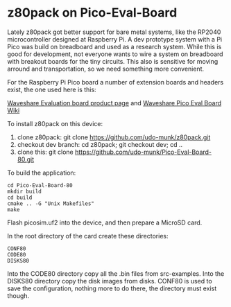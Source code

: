 # z80pack on Pico-Eval-Board

Lately z80pack got better support for bare metal systems, like the
RP2040 microcontroller designed at Raspberry Pi. A dev prototype system
with a Pi Pico was build on breadboard and used as a research system.
While this is good for development, not everyone wants to wire a system
on breadboard with breakout boards for the tiny circuits. This also is
sensitive for moving arround and transportation, so we need something
more convenient.

For the Raspberry Pi Pico board a number of extension boards and headers
exist, the one used here is this:

[Waveshare Evaluation board product page](https://www.waveshare.com/pico-eval-board.htm)
and
[Waveshare Pico Eval Board Wiki](https://www.waveshare.com/wiki/Pico-Eval-Board)

To install z80pack on this device:

1. clone z80pack: git clone https://github.com/udo-munk/z80pack.git
2. checkout dev branch: cd z80pack; git checkout dev; cd ..
3. clone this: git clone https://github.com/udo-munk/Pico-Eval-Board-80.git

To build the application:

	cd Pico-Eval-Board-80
	mkdir build
	cd build
	cmake .. -G "Unix Makefiles"
	make

Flash picosim.uf2 into the device, and then prepare a MicroSD card.

In the root directory of the card create these directories:

	CONF80
	CODE80
	DISKS80

Into the CODE80 directory copy all the .bin files from src-examples.
Into the DISKS80 directory copy the disk images from disks.
CONF80 is used to save the configuration, nothing more to do there,
the directory must exist though.
